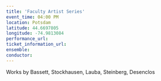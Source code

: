 ```yaml
---
title: 'Faculty Artist Series'
event_time: 04:00 PM
location: Potsdam
latitude: 44.6697805
longitude: -74.9813084
performance_url:
ticket_information_url:
ensemble:
conductor:
---
```

Works by Bassett, Stockhausen, Lauba, Steinberg, Desenclos